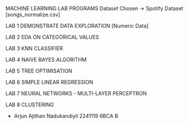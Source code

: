 MACHINE LEARNING LAB PROGRAMS
Dataset Chosen -> Spotify Dataset [songs_normalize.csv]

LAB 1
DEMONSTRATE DATA EXPLORATION [Numeric Data]

LAB 2
EDA ON CATEGORICAL VALUES

LAB 3
KNN CLASSIFIER

LAB 4
NAIVE BAYES ALGORITHM

LAB 5
TREE OPTIMISATION

LAB 6
SIMPLE LINEAR REGRESSION

LAB 7
NEURAL NETWORKS - MULTI-LAYER PERCEPTRON

LAB 8
CLUSTERING



- Arjun Ajithan Nadukandiyil
  2241119
  6BCA B
